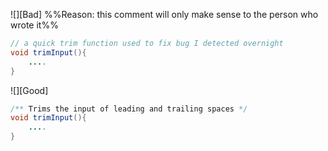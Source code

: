 ![][Bad] %%Reason: this comment will only make sense to the person who wrote it%%
```java
// a quick trim function used to fix bug I detected overnight
void trimInput(){
    ....
}
```

![][Good]
```java
/** Trims the input of leading and trailing spaces */
void trimInput(){
    ....
}
```